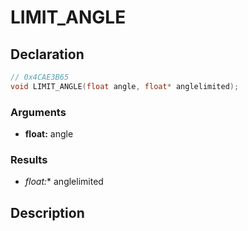 # LIMIT_ANGLE

## Declaration
```cpp
// 0x4CAE3B65
void LIMIT_ANGLE(float angle, float* anglelimited);
```

### Arguments
- **float:** angle

### Results
- **float*:** anglelimited

## Description
